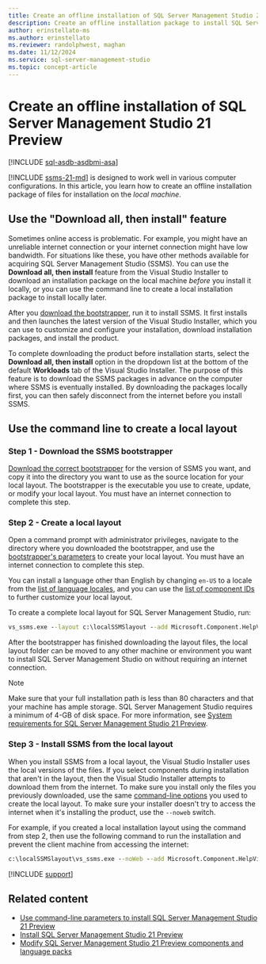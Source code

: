 ```yaml
---
title: Create an offline installation of SQL Server Management Studio 21 Preview
description: Create an offline installation package to install SQL Server Management Studio (SSMS) offline when you have an unreliable internet connection or low bandwidth.
author: erinstellato-ms
ms.author: erinstellato
ms.reviewer: randolphwest, maghan
ms.date: 11/12/2024
ms.service: sql-server-management-studio
ms.topic: concept-article
---
```

# Create an offline installation of SQL Server Management Studio 21 Preview

[!INCLUDE [sql-asdb-asdbmi-asa](../includes/applies-to-version/sql-asdb-asdbmi-asa.md)]

[!INCLUDE [ssms-21-md](../includes/ssms-21-md.md)] is designed to work well in various computer configurations. In this article, you learn how to create an offline installation package of files for installation on the *local machine*.

## Use the "Download all, then install" feature

Sometimes online access is problematic. For example, you might have an unreliable internet connection or your internet connection might have low bandwidth. For situations like these, you have other methods available for acquiring SQL Server Management Studio (SSMS). You can use the **Download all, then install** feature from the Visual Studio Installer to download an installation package on the local machine *before* you install it locally, or you can use the command line to create a local installation package to install locally later.

After you [download the bootstrapper](#step-1---download-the-ssms-bootstrapper), run it to install SSMS. It first installs and then launches the latest version of the Visual Studio Installer, which you can use to customize and configure your installation, download installation packages, and install the product.

To complete downloading the product before installation starts, select the **Download all, then install** option in the dropdown list at the bottom of the default **Workloads** tab of the Visual Studio Installer. The purpose of this feature is to download the SSMS packages in advance on the computer where SSMS is eventually installed. By downloading the packages locally first, you can then safely disconnect from the internet before you install SSMS.

## Use the command line to create a local layout

### Step 1 - Download the SSMS bootstrapper

[Download the correct bootstrapper](install.md) for the version of SSMS you want, and copy it into the directory you want to use as the source location for your local layout. The bootstrapper is the executable you use to create, update, or modify your local layout. You must have an internet connection to complete this step.

### Step 2 - Create a local layout

Open a command prompt with administrator privileges, navigate to the directory where you downloaded the bootstrapper, and use the [bootstrapper's parameters](command-line-parameters.md#layout-command-and-command-line-parameters) to create your local layout. You must have an internet connection to complete this step.

You can install a language other than English by changing `en-US` to a locale from the [list of language locales](command-line-parameters.md#list-of-language-locales), and you can use the [list of component IDs](workload-component-ids.md) to further customize your local layout.

To create a complete local layout for SQL Server Management Studio, run:

```cmd
vs_ssms.exe --layout c:\localSSMSlayout --add Microsoft.Component.HelpViewer
```

After the bootstrapper has finished downloading the layout files, the local layout folder can be moved to any other machine or environment you want to install SQL Server Management Studio on without requiring an internet connection.

> [!NOTE]  
> Make sure that your full installation path is less than 80 characters and that your machine has ample storage. SQL Server Management Studio requires a minimum of 4-GB of disk space. For more information, see [System requirements for SQL Server Management Studio 21 Preview](../ssms-21/system-requirements.md).

### Step 3 - Install SSMS from the local layout

When you install SSMS from a local layout, the Visual Studio Installer uses the local versions of the files. If you select components during installation that aren't in the layout, then the Visual Studio Installer attempts to download them from the internet. To make sure you install only the files you previously downloaded, use the same [command-line options](command-line-parameters.md) you used to create the local layout. To make sure your installer doesn't try to access the internet when it's installing the product, use the `--noweb` switch.

For example, if you created a local installation layout using the command from step 2, then use the following command to run the installation and prevent the client machine from accessing the internet:

```cmd
c:\localSSMSlayout\vs_ssms.exe --noWeb --add Microsoft.Component.HelpViewer
```

[!INCLUDE [support](../includes/support.md)]

## Related content

- [Use command-line parameters to install SQL Server Management Studio 21 Preview](command-line-parameters.md)
- [Install SQL Server Management Studio 21 Preview](install.md)
- [Modify SQL Server Management Studio 21 Preview components and language packs](modify.md)
